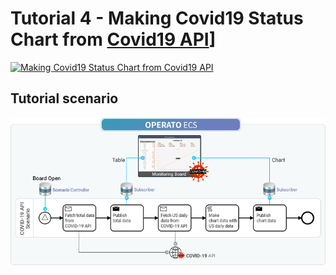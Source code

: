 # Tutorial 4 - Making Covid19 Status Chart from [Covid19 API](https://api.covid19api.com/)]

[![Making Covid19 Status Chart from Covid19 API](https://img.youtube.com/vi/59DF3vvGgDA/mqdefault.jpg)](https://youtu.be/59DF3vvGgDA)

## Tutorial scenario

![Scenario Diagram](./tutorial-05-scenario.png)
